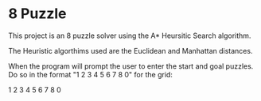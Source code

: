 # 8 Puzzle 

This project is an 8 puzzle solver using the A* Heursitic Search algorithm. 

The Heuristic algorthims used are the Euclidean and Manhattan distances.

When the program will prompt the user to enter the start and goal puzzles. Do so in the format "1 2 3 4 5 6 7 8 0" 
for the grid:

1 2 3
4 5 6 
7 8 0



